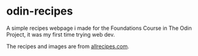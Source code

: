 # odin-recipes
A simple recipes webpage i made for the Foundations Course in The Odin Project, it was my first time trying web dev.

The recipes and images are from [allrecipes.com](https://allrecipes.com).
